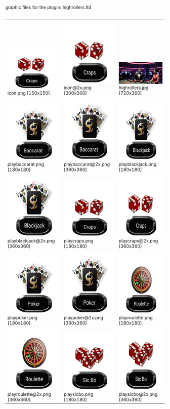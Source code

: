 graphic files for the plugin: highrollers.ltd<br>
<br>
<table>
	<tr valign="bottom">
		<td><a href="https://github.com/zuckung/endless-sky-plugins/blob/main/myplugins/highrollers.ltd/icon.png"><img src="https://raw.githubusercontent.com/zuckung/endless-sky-plugins/refs/heads/main/myplugins/highrollers.ltd/icon.png" width="150" height="150"></a><br>
		icon.png [150x150]</td>
		<td><a href="https://github.com/zuckung/endless-sky-plugins/blob/main/myplugins/highrollers.ltd/icon@2x.png"><img src="https://raw.githubusercontent.com/zuckung/endless-sky-plugins/refs/heads/main/myplugins/highrollers.ltd/icon@2x.png" height="200"></a><br>
		icon@2x.png [300x300]</td>
		<td><a href="https://github.com/zuckung/endless-sky-plugins/blob/main/myplugins/highrollers.ltd/images/land/highrollers.jpg"><img src="https://raw.githubusercontent.com/zuckung/endless-sky-plugins/refs/heads/main/myplugins/highrollers.ltd/images/land/highrollers.jpg" width="200"></a><br>
		highrollers.jpg [720x360]</td>
	</tr>
	<tr valign="bottom">
		<td><a href="https://github.com/zuckung/endless-sky-plugins/blob/main/myplugins/highrollers.ltd/images/outfit/playbaccarat.png"><img src="https://raw.githubusercontent.com/zuckung/endless-sky-plugins/refs/heads/main/myplugins/highrollers.ltd/images/outfit/playbaccarat.png" width="180" height="180"></a><br>
		playbaccarat.png [180x180]</td>
		<td><a href="https://github.com/zuckung/endless-sky-plugins/blob/main/myplugins/highrollers.ltd/images/outfit/playbaccarat@2x.png"><img src="https://raw.githubusercontent.com/zuckung/endless-sky-plugins/refs/heads/main/myplugins/highrollers.ltd/images/outfit/playbaccarat@2x.png" height="200"></a><br>
		playbaccarat@2x.png [360x360]</td>
		<td><a href="https://github.com/zuckung/endless-sky-plugins/blob/main/myplugins/highrollers.ltd/images/outfit/playblackjack.png"><img src="https://raw.githubusercontent.com/zuckung/endless-sky-plugins/refs/heads/main/myplugins/highrollers.ltd/images/outfit/playblackjack.png" width="180" height="180"></a><br>
		playblackjack.png [180x180]</td>
	</tr>
	<tr valign="bottom">
		<td><a href="https://github.com/zuckung/endless-sky-plugins/blob/main/myplugins/highrollers.ltd/images/outfit/playblackjack@2x.png"><img src="https://raw.githubusercontent.com/zuckung/endless-sky-plugins/refs/heads/main/myplugins/highrollers.ltd/images/outfit/playblackjack@2x.png" height="200"></a><br>
		playblackjack@2x.png [360x360]</td>
		<td><a href="https://github.com/zuckung/endless-sky-plugins/blob/main/myplugins/highrollers.ltd/images/outfit/playcraps.png"><img src="https://raw.githubusercontent.com/zuckung/endless-sky-plugins/refs/heads/main/myplugins/highrollers.ltd/images/outfit/playcraps.png" width="180" height="180"></a><br>
		playcraps.png [180x180]</td>
		<td><a href="https://github.com/zuckung/endless-sky-plugins/blob/main/myplugins/highrollers.ltd/images/outfit/playcraps@2x.png"><img src="https://raw.githubusercontent.com/zuckung/endless-sky-plugins/refs/heads/main/myplugins/highrollers.ltd/images/outfit/playcraps@2x.png" height="200"></a><br>
		playcraps@2x.png [360x360]</td>
	</tr>
	<tr valign="bottom">
		<td><a href="https://github.com/zuckung/endless-sky-plugins/blob/main/myplugins/highrollers.ltd/images/outfit/playpoker.png"><img src="https://raw.githubusercontent.com/zuckung/endless-sky-plugins/refs/heads/main/myplugins/highrollers.ltd/images/outfit/playpoker.png" width="180" height="180"></a><br>
		playpoker.png [180x180]</td>
		<td><a href="https://github.com/zuckung/endless-sky-plugins/blob/main/myplugins/highrollers.ltd/images/outfit/playpoker@2x.png"><img src="https://raw.githubusercontent.com/zuckung/endless-sky-plugins/refs/heads/main/myplugins/highrollers.ltd/images/outfit/playpoker@2x.png" height="200"></a><br>
		playpoker@2x.png [360x360]</td>
		<td><a href="https://github.com/zuckung/endless-sky-plugins/blob/main/myplugins/highrollers.ltd/images/outfit/playroulette.png"><img src="https://raw.githubusercontent.com/zuckung/endless-sky-plugins/refs/heads/main/myplugins/highrollers.ltd/images/outfit/playroulette.png" width="180" height="180"></a><br>
		playroulette.png [180x180]</td>
	</tr>
	<tr valign="bottom">
		<td><a href="https://github.com/zuckung/endless-sky-plugins/blob/main/myplugins/highrollers.ltd/images/outfit/playroulette@2x.png"><img src="https://raw.githubusercontent.com/zuckung/endless-sky-plugins/refs/heads/main/myplugins/highrollers.ltd/images/outfit/playroulette@2x.png" height="200"></a><br>
		playroulette@2x.png [360x360]</td>
		<td><a href="https://github.com/zuckung/endless-sky-plugins/blob/main/myplugins/highrollers.ltd/images/outfit/playsicbo.png"><img src="https://raw.githubusercontent.com/zuckung/endless-sky-plugins/refs/heads/main/myplugins/highrollers.ltd/images/outfit/playsicbo.png" width="180" height="180"></a><br>
		playsicbo.png [180x180]</td>
		<td><a href="https://github.com/zuckung/endless-sky-plugins/blob/main/myplugins/highrollers.ltd/images/outfit/playsicbo@2x.png"><img src="https://raw.githubusercontent.com/zuckung/endless-sky-plugins/refs/heads/main/myplugins/highrollers.ltd/images/outfit/playsicbo@2x.png" height="200"></a><br>
		playsicbo@2x.png [360x360]</td>
	</tr>
</table>
